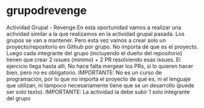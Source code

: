 # grupodrevenge
Actividad Grupal - Revenge En esta oportunidad vamos a realizar una actividad similar a la que realizamos en la actividad grupal pasada. Los grupos se van a mantener. Pero esta vez vamos a crear solo un proyecto/repositorio en Github por grupo. No importa de que es el proyecto.  Luego cada integrante del grupo (incluyendo el dueño del repositorio) tienen que crear 2 issues (minimo) + 2 PR resolviendo esas issues. El ejercicio llega hasta allí, No hace falta mergear los PRs, si lo quieren hacer bien, pero no es obligatorio.   IMPORTANTE: No es un curso de programación, por lo que no importa el proyecto de qué es, ni el lenguaje que utilizan, ni tampoco necesariamente tiene que se un desarrollo (puede ser solo texto).  IMPORTANTE: La actividad la debe subir 1 solo integrante del grupo
